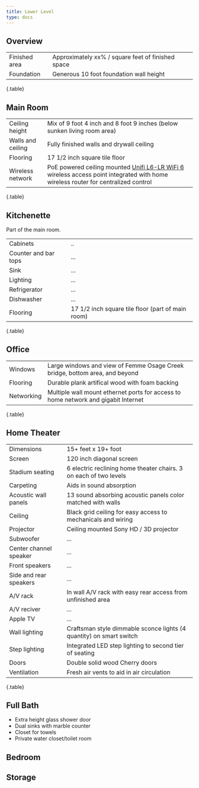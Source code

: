 ```yaml
---
title: Lower Level
type: docs
---
```


## Overview

| | |
|-|-|
|Finished area|Approximately xx% / square feet of finished space|
|Foundation|Generous 10 foot foundation wall height|
{.table}

## Main Room

| | |
|-|-|
|Ceiling height|Mix of 9 foot 4 inch and 8 foot 9 inches (below sunken living room area)|
|Walls and ceiling|Fully finished walls and drywall ceiling|
|Flooring|17 1/2 inch square tile floor|
|Wireless network|PoE powered ceiling mounted [Unifi L6-LR WiFi 6](https://store.ui.com/us/en/pro/category/all-wifi/products/u6-lr) wireless access point integrated with home wireless router for centralized control|
{.table}

## Kitchenette

Part of the main room.

| | |
|-|-|
|Cabinets|..|
|Counter and bar tops|...|
|Sink|...|
|Lighting|...|
|Refrigerator|...|
|Dishwasher|...|
|Flooring|17 1/2 inch square tile floor (part of main room)|
{.table}

## Office

| | |
|-|-|
|Windows|Large windows and view of Femme Osage Creek bridge, bottom area, and beyond|
|Flooring|Durable plank artifical wood with foam backing|
|Networking|Multiple wall mount ethernet ports for access to home network and gigabit Internet|
{.table}

## Home Theater

| | |
|-|-|
|Dimensions|15+ feet x 19+ foot|
|Screen|120 inch diagonal screen|
|Stadium seating|6 electric reclining home theater chairs. 3 on each of two levels|
|Carpeting|Aids in sound absorption|
|Acoustic wall panels|13 sound absorbing acoustic panels color matched with walls|
|Ceiling|Black grid ceiling for easy access to mechanicals and wiring|
|Projector|Ceiling mounted Sony HD / 3D projector|
|Subwoofer|...|
|Center channel speaker|...|
|Front speakers|...|
|Side and rear speakers|...|
|A/V rack|In wall A/V rack with easy rear access from unfinished area|
|A/V reciver|...|
|Apple TV|...|
|Wall lighting|Craftsman style dimmable sconce lights (4 quantity) on smart switch|
|Step lighting|Integrated LED step lighting to second tier of seating|
|Doors|Double solid wood Cherry doors|
|Ventilation|Fresh air vents to aid in air circulation|
{.table}

## Full Bath

* Extra height glass shower door
* Dual sinks with marble counter
* Closet for towels
* Private water closet/toilet room

## Bedroom

## Storage
